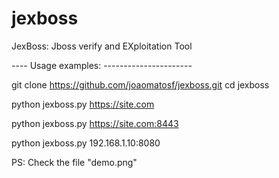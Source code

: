 jexboss
=======

JexBoss: Jboss verify and EXploitation Tool

---- Usage examples: ----------------------

git clone https://github.com/joaomatosf/jexboss.git
cd jexboss

python jexboss.py https://site.com

python jexboss.py https://site.com:8443

python jexboss.py 192.168.1.10:8080

PS: Check the file "demo.png"

